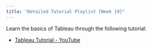 ```yaml
---
title: "Detailed Tutorial Playlist [Week 19]"
---
```

Learn the basics of Tableau through the following tutorial:

- [Tableau Tutorial - YouTube](https://www.youtube.com/watch?v=K3pXnbniUcM)

